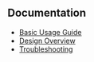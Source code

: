 ## Documentation

* [Basic Usage Guide](BasicUsage.md)
* [Design Overview](DesignOverview.md)
* [Troubleshooting](Troubleshooting.md)
